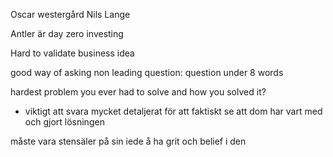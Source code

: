 Oscar westergård
Nils Lange

Antler är day zero investing

Hard to validate business idea

good way of asking non leading question: question under 8 words

hardest problem you ever had to solve and how you solved it?
- viktigt att svara mycket detaljerat för att faktiskt se att dom har vart med och gjort lösningen

måste vara stensäler på sin iede å ha grit och belief i den




